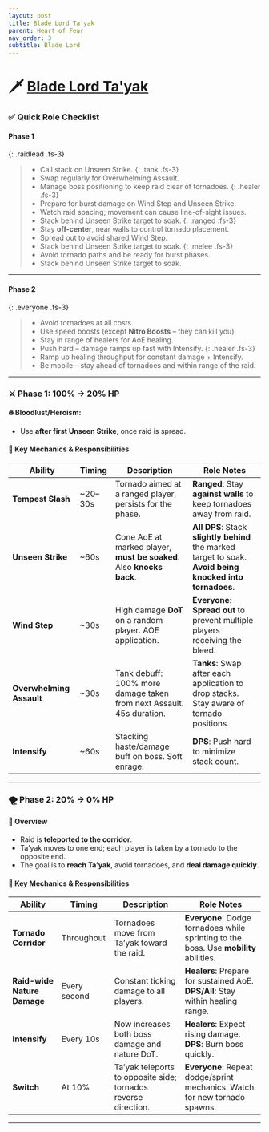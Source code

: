 ```yaml
---
layout: post
title: Blade Lord Ta'yak
parent: Heart of Fear
nav_order: 3
subtitle: Blade Lord
---
```


# 🗡️ [Blade Lord Ta'yak](https://www.wowhead.com/mop-classic/npc=62543/blade-lord-tayak)

### ✅ Quick Role Checklist

#### Phase 1

{: .raidlead .fs-3}
> * Call stack on Unseen Strike.
{: .tank .fs-3}
> * Swap regularly for Overwhelming Assault.
> * Manage boss positioning to keep raid clear of tornadoes.
{: .healer .fs-3}
> * Prepare for burst damage on Wind Step and Unseen Strike.
> * Watch raid spacing; movement can cause line-of-sight issues.
> * Stack behind Unseen Strike target to soak.
{: .ranged .fs-3}
> * Stay **off-center**, near walls to control tornado placement.
> * Spread out to avoid shared Wind Step.
> * Stack behind Unseen Strike target to soak.
{: .melee .fs-3}
> * Avoid tornado paths and be ready for burst phases.
> * Stack behind Unseen Strike target to soak.

---

#### Phase 2

{: .everyone .fs-3}
> * Avoid tornadoes at all costs.
> * Use speed boosts (except **Nitro Boosts** – they can kill you).
> * Stay in range of healers for AoE healing.
> * Push hard – damage ramps up fast with Intensify.
{: .healer .fs-3}
> * Ramp up healing throughput for constant damage + Intensify.
> * Be mobile – stay ahead of tornadoes and within range of the raid.

---

### ⚔️ Phase 1: 100% → 20% HP

#### 🔥 Bloodlust/Heroism:

* Use **after first Unseen Strike**, once raid is spread.

#### 🧠 Key Mechanics & Responsibilities

| **Ability**              | **Timing** | **Description**                                                      | **Role Notes**                                                                                            |
| ------------------------ | ---------- | -------------------------------------------------------------------- | --------------------------------------------------------------------------------------------------------- |
| **Tempest Slash**        | \~20–30s   | Tornado aimed at a ranged player, persists for the phase.            | **Ranged**: Stay **against walls** to keep tornadoes away from raid.                                      |
| **Unseen Strike**        | \~60s      | Cone AoE at marked player, **must be soaked**. Also **knocks back**. | **All DPS**: Stack **slightly behind** the marked target to soak. **Avoid being knocked into tornadoes**. |
| **Wind Step**            | \~30s      | High damage **DoT** on a random player. AOE application.             | **Everyone**: **Spread out** to prevent multiple players receiving the bleed.                             |
| **Overwhelming Assault** | \~30s      | Tank debuff: 100% more damage taken from next Assault. 45s duration. | **Tanks**: Swap after each application to drop stacks. Stay aware of tornado positions.                   |
| **Intensify**            | \~60s      | Stacking haste/damage buff on boss. Soft enrage.                     | **DPS**: Push hard to minimize stack count.                                                               |

---

### 🌪️ Phase 2: 20% → 0% HP

#### 📌 Overview

* Raid is **teleported to the corridor**.
* Ta’yak moves to one end; each player is taken by a tornado to the opposite end.
* The goal is to **reach Ta’yak**, avoid tornadoes, and **deal damage quickly**.

#### 🔑 Key Mechanics & Responsibilities

| **Ability**                 | **Timing**   | **Description**                                                | **Role Notes**                                                                         |
| --------------------------- | ------------ | -------------------------------------------------------------- | -------------------------------------------------------------------------------------- |
| **Tornado Corridor**        | Throughout   | Tornadoes move from Ta’yak toward the raid.                    | **Everyone**: Dodge tornadoes while sprinting to the boss. Use **mobility** abilities. |
| **Raid-wide Nature Damage** | Every second | Constant ticking damage to all players.                        | **Healers**: Prepare for sustained AoE. **DPS/All**: Stay within healing range.        |
| **Intensify**               | Every 10s    | Now increases both boss damage and nature DoT.                 | **Healers**: Expect rising damage. **DPS**: Burn boss quickly.                         |
| **Switch**                  | At 10%       | Ta’yak teleports to opposite side; tornados reverse direction. | **Everyone**: Repeat dodge/sprint mechanics. Watch for new tornado spawns.             |

---
